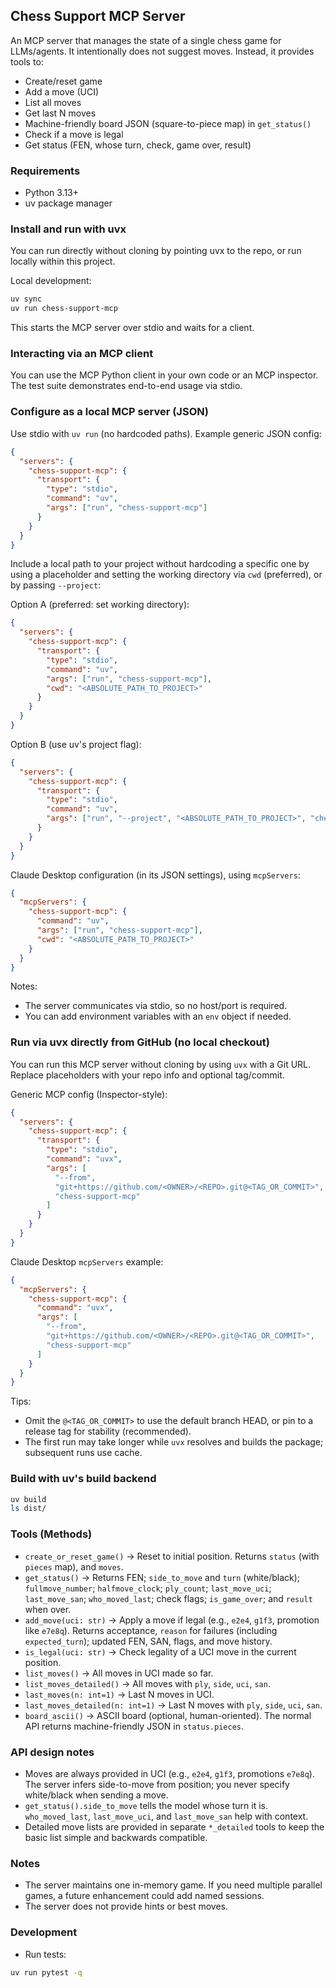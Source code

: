 ## Chess Support MCP Server

An MCP server that manages the state of a single chess game for LLMs/agents. It intentionally does not suggest moves. Instead, it provides tools to:

- Create/reset game
- Add a move (UCI)
- List all moves
- Get last N moves
- Machine-friendly board JSON (square-to-piece map) in `get_status()`
- Check if a move is legal
- Get status (FEN, whose turn, check, game over, result)

### Requirements

- Python 3.13+
- uv package manager

### Install and run with uvx

You can run directly without cloning by pointing uvx to the repo, or run locally within this project.

Local development:

```bash
uv sync
uv run chess-support-mcp
```

This starts the MCP server over stdio and waits for a client.

### Interacting via an MCP client

You can use the MCP Python client in your own code or an MCP inspector. The test suite demonstrates end-to-end usage via stdio.

### Configure as a local MCP server (JSON)

Use stdio with `uv run` (no hardcoded paths). Example generic JSON config:

```json
{
  "servers": {
    "chess-support-mcp": {
      "transport": {
        "type": "stdio",
        "command": "uv",
        "args": ["run", "chess-support-mcp"]
      }
    }
  }
}
```

Include a local path to your project without hardcoding a specific one by using a placeholder and setting the working directory via `cwd` (preferred), or by passing `--project`:

Option A (preferred: set working directory):

```json
{
  "servers": {
    "chess-support-mcp": {
      "transport": {
        "type": "stdio",
        "command": "uv",
        "args": ["run", "chess-support-mcp"],
        "cwd": "<ABSOLUTE_PATH_TO_PROJECT>"
      }
    }
  }
}
```

Option B (use uv's project flag):

```json
{
  "servers": {
    "chess-support-mcp": {
      "transport": {
        "type": "stdio",
        "command": "uv",
        "args": ["run", "--project", "<ABSOLUTE_PATH_TO_PROJECT>", "chess-support-mcp"]
      }
    }
  }
}
```

Claude Desktop configuration (in its JSON settings), using `mcpServers`:

```json
{
  "mcpServers": {
    "chess-support-mcp": {
      "command": "uv",
      "args": ["run", "chess-support-mcp"],
      "cwd": "<ABSOLUTE_PATH_TO_PROJECT>"
    }
  }
}
```

Notes:
- The server communicates via stdio, so no host/port is required.
- You can add environment variables with an `env` object if needed.

### Run via uvx directly from GitHub (no local checkout)

You can run this MCP server without cloning by using `uvx` with a Git URL. Replace placeholders with your repo info and optional tag/commit.

Generic MCP config (Inspector-style):

```json
{
  "servers": {
    "chess-support-mcp": {
      "transport": {
        "type": "stdio",
        "command": "uvx",
        "args": [
          "--from",
          "git+https://github.com/<OWNER>/<REPO>.git@<TAG_OR_COMMIT>",
          "chess-support-mcp"
        ]
      }
    }
  }
}
```

Claude Desktop `mcpServers` example:

```json
{
  "mcpServers": {
    "chess-support-mcp": {
      "command": "uvx",
      "args": [
        "--from",
        "git+https://github.com/<OWNER>/<REPO>.git@<TAG_OR_COMMIT>",
        "chess-support-mcp"
      ]
    }
  }
}
```

Tips:
- Omit the `@<TAG_OR_COMMIT>` to use the default branch HEAD, or pin to a release tag for stability (recommended).
- The first run may take longer while `uvx` resolves and builds the package; subsequent runs use cache.

### Build with uv's build backend

```bash
uv build
ls dist/
```

### Tools (Methods)

- `create_or_reset_game()` → Reset to initial position. Returns `status` (with `pieces` map), and `moves`.
- `get_status()` → Returns FEN; `side_to_move` and `turn` (white/black); `fullmove_number`; `halfmove_clock`; `ply_count`; `last_move_uci`; `last_move_san`; `who_moved_last`; check flags; `is_game_over`; and `result` when over.
- `add_move(uci: str)` → Apply a move if legal (e.g., `e2e4`, `g1f3`, promotion like `e7e8q`). Returns acceptance, `reason` for failures (including `expected_turn`); updated FEN, SAN, flags, and move history.
- `is_legal(uci: str)` → Check legality of a UCI move in the current position.
- `list_moves()` → All moves in UCI made so far.
- `list_moves_detailed()` → All moves with `ply`, `side`, `uci`, `san`.
- `last_moves(n: int=1)` → Last N moves in UCI.
- `last_moves_detailed(n: int=1)` → Last N moves with `ply`, `side`, `uci`, `san`.
- `board_ascii()` → ASCII board (optional, human-oriented). The normal API returns machine-friendly JSON in `status.pieces`.

### API design notes

- Moves are always provided in UCI (e.g., `e2e4`, `g1f3`, promotions `e7e8q`). The server infers side-to-move from position; you never specify white/black when sending a move.
- `get_status().side_to_move` tells the model whose turn it is. `who_moved_last`, `last_move_uci`, and `last_move_san` help with context.
- Detailed move lists are provided in separate `*_detailed` tools to keep the basic list simple and backwards compatible.

### Notes

- The server maintains one in-memory game. If you need multiple parallel games, a future enhancement could add named sessions.
- The server does not provide hints or best moves.
 
### Development

- Run tests:

```bash
uv run pytest -q
```

